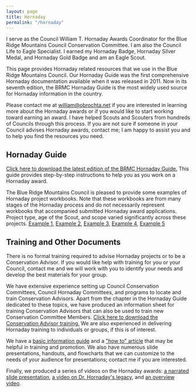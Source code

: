 ```yaml
---
layout: page
title: Hornaday
permalink: "/hornaday"
---
```


I serve as the Council William T. Hornaday Awards Coordinator for the Blue Ridge Mountains Council Conservation Committee. I am also the Council Life to Eagle Specialist. I earned my Hornaday Badge, Hornaday Silver Medal, and Hornaday Gold Badge and am an Eagle Scout.

This page provides Hornaday related resources that we use in the Blue Ridge Mountains Council. Our Hornaday Guide was the first comprehensive Hornaday documentation available when it was released in 2011. Now in its seventh edition, the BRMC Hornaday Guide is the most widely used source for Hornaday information in the country.

Please contact me at [william@obrochta.net](mailto:william@obrochta.net) if you are interested in learning more about the Hornaday awards or if you would like to start working toward earning an award. I have helped Scouts and Scouters from hundreds of Councils through this process. If you are not sure if someone in your Council advises Hornaday awards, contact me; I am happy to assist you and to help you find the resources you need.

## Hornaday Guide
[Click here to download the latest edition of the BRMC Hornaday Guide.](/hornaday/BRMCHornadayGuide.pdf) This guide provides step-by-step instructions to help you as you work on a Hornaday award.

The Blue Ridge Mountains Council is pleased to provide some examples of Hornaday project workbooks. Note that these workbooks are from many stages of the Hornaday process and do not necessarily represent workbooks that accompanied submitted Hornaday award applications. Project type, age of the Scout, and scope varied significantly across these projects. 
[Example 1](/hornaday/HornadayWorkbook1.pdf), [Example 2](/hornaday/HornadayWorkbook2.pdf), [Example 3](/hornaday/HornadayWorkbook3.pdf), [Example 4](/hornaday/HornadayWorkbook4.pdf), [Example 5](/hornaday/OBrochtaHornadayPackage.pdf)


## Training and Other Documents
There is no formal training required to advise Hornaday projects or to be a Conservation Advisor. If you would like help with training for you or your Council, contact me and we will work with you to identify your needs and develop the best materials for your group.

We have extensive experience setting up Council Conservation Committees, Council Hornaday Committees, and programs to locate and train Conservation Advisors. Apart from the chapter in the Hornaday Guide dedicated to these topics, we have produced an information sheet for training Conservation Advisors that can also be used to train new Conservation Committee Members. [Click here to download the Conservation Advisor training.](/hornaday/BRMCConservationAdvisorInfo.pdf) We are also experienced in delivering Hornaday training to individuals or groups, if this is of interest.

We have a [basic information guide](/hornaday/HornadayBasicInformationGuide.pdf) and a ["how to" article](/hornaday/HornadayArticle.pdf) that may be helpful in training and promotion. We also have numerous slide presentations, handouts, and flowcharts that we can customize to the needs of your audience for presentations; contact me if you are interested.

Finally, we produced a series of videos on the Hornaday awards: [a narrated slide presentation](https://www.youtube.com/watch?v=CVvbEFv9HuQ), [a video on Dr. Hornaday's legacy](https://www.youtube.com/watch?v=P-fh4ie7VJk), and [an overview video](https://www.youtube.com/watch?v=XgibKcPu50c).


